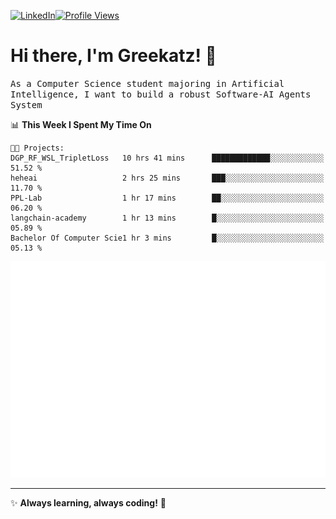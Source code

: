 [![LinkedIn](https://img.shields.io/badge/LinkedIn-0077B5?style=flat&logo=linkedin&logoColor=white)](https://www.linkedin.com/in/hungarbeit1912/)[![Profile Views](https://komarev.com/ghpvc/?username=Greekatz&color=blue&style=flat-square)](https://github.com/Greekatz)  


# Hi there, I'm Greekatz! 👋

<samp>As a Computer Science student majoring in Artificial Intelligence, I want to build a robust Software-AI Agents System<samp>


<!--START_SECTION:waka-->
📊 **This Week I Spent My Time On** 

```text
🐱‍💻 Projects: 
DGP_RF_WSL_TripletLoss   10 hrs 41 mins      █████████████░░░░░░░░░░░░   51.52 % 
heheai                   2 hrs 25 mins       ███░░░░░░░░░░░░░░░░░░░░░░   11.70 % 
PPL-Lab                  1 hr 17 mins        ██░░░░░░░░░░░░░░░░░░░░░░░   06.20 % 
langchain-academy        1 hr 13 mins        █░░░░░░░░░░░░░░░░░░░░░░░░   05.89 % 
Bachelor Of Computer Scie1 hr 3 mins         █░░░░░░░░░░░░░░░░░░░░░░░░   05.13 % 
```


<!--END_SECTION:waka-->

![Full-year Contribution Calendar](https://github.com/Greekatz/Greekatz/blob/main/metrics.plugin.isocalendar.fullyear.svg)

---
✨ **Always learning, always coding!** 🚀
